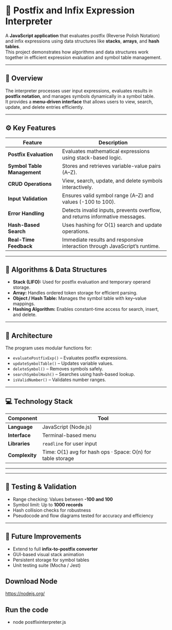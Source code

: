 # 🧮 Postfix and Infix Expression Interpreter

A **JavaScript application** that evaluates postfix (Reverse Polish Notation) and infix expressions using data structures like **stacks**, **arrays**, and **hash tables**.  
This project demonstrates how algorithms and data structures work together in efficient expression evaluation and symbol table management.

---

## 🚀 Overview

The interpreter processes user input expressions, evaluates results in **postfix notation**, and manages symbols dynamically in a symbol table.  
It provides a **menu-driven interface** that allows users to view, search, update, and delete entries efficiently.

---

## ⚙️ Key Features

| Feature | Description |
|----------|-------------|
| **Postfix Evaluation** | Evaluates mathematical expressions using stack-based logic. |
| **Symbol Table Management** | Stores and retrieves variable-value pairs (A–Z). |
| **CRUD Operations** | View, search, update, and delete symbols interactively. |
| **Input Validation** | Ensures valid symbol range (A–Z) and values (-100 to 100). |
| **Error Handling** | Detects invalid inputs, prevents overflow, and returns informative messages. |
| **Hash-Based Search** | Uses hashing for O(1) search and update operations. |
| **Real-Time Feedback** | Immediate results and responsive interaction through JavaScript’s runtime. |

---

## 🧠 Algorithms & Data Structures

- **Stack (LIFO):** Used for postfix evaluation and temporary operand storage.  
- **Array:** Handles ordered token storage for efficient parsing.  
- **Object / Hash Table:** Manages the symbol table with key–value mappings.  
- **Hashing Algorithm:** Enables constant-time access for search, insert, and delete.

---

## 🧩 Architecture

The program uses modular functions for:
- `evaluatePostfixExp()` – Evaluates postfix expressions.
- `updateSymbolTable()` – Updates variable values.
- `deleteSymbol()` – Removes symbols safely.
- `searchSymbolHash()` – Searches using hash-based lookup.
- `isValidNumber()` – Validates number ranges.

---

## 💻 Technology Stack

| Component | Tool |
|------------|------|
| **Language** | JavaScript (Node.js) |
| **Interface** | Terminal-based menu |
| **Libraries** | `readline` for user input |
| **Complexity** | Time: O(1) avg for hash ops · Space: O(n) for table storage |

---


---

## 🧪 Testing & Validation

- Range checking: Values between **-100 and 100**
- Symbol limit: Up to **1000 records**
- Hash collision checks for robustness
- Pseudocode and flow diagrams tested for accuracy and efficiency

---

## 🔮 Future Improvements

- Extend to full **infix-to-postfix converter**
- GUI-based visual stack animation
- Persistent storage for symbol tables
- Unit testing suite (Mocha / Jest)

## Download Node
https://nodejs.org/

## Run the code
- node postfixinterpreter.js